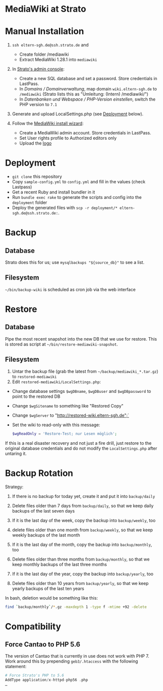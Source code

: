 # MediaWiki at Strato

# Manual Installation

1. `ssh eltern-sgh.de@ssh.strato.de` and

    - Create folder /mediawiki
    - Extract MediaWiki 1.28.1 into `mediawiki`

1. In [Strato's admin console](https://strato.de/apps/CustomerService):

    * Create a new SQL database and set a password. Store credentials in LastPass.
    * In _Domains / Domainverwaltung_, map domain `wiki.eltern-sgh.de` to `/mediawiki` (Strato lists this as "Umleitung: (Intern) /mediawiki/")
    * In _Datenbanken und Webspace / PHP-Version einstellen_, switch the PHP version to `7.1`

1. Generate and upload LocalSettings.php (see [Deployment](#deployment) below).

1. Follow the [MediaWiki install wizard](http://wiki.eltern-sgh.de):

    - Create a MediaWiki admin account. Store credentials in LastPass.
    - Set User rights profile to Authorized editors only
    - Upload the [logo](assets/schickhardt.jpg)

# Deployment

* `git clone` this repository
* Copy `sample-config.yml` to `config.yml` and fill in the values (check Lastpass)
* Get a recent Ruby and install bundler in it
* Run `bundle exec rake` to generate the scripts and config into the `deployment` folder
* Deploy the generated files with `scp -r deployment/* eltern-sgh.de@ssh.strato.de:`.

# Backup

## Database

Strato does this for us; use `mysqlbackups "${source_db}"` to see a list.

## Filesystem

`~/bin/backup-wiki` is scheduled as cron job via the web interface

# Restore

## Database

Pipe the most recent snapshot into the new DB that we use for restore. This is stored as script at `~/bin/restore-mediawiki-snapshot`.

## Filesystem

1. Untar the backup file (grab the latest from `~/backup/mediawiki_*.tar.gz`) to `restored-mediawiki`
1. Edit `restored-mediawiki/LocalSettings.php`:
  * Change database settings `$wgDBname`, `$wgDBuser` and `$wgDBpassword` to point to the restored DB
  * Change `$wgSitename` to something like "Restored Copy"
  * Change `$wgServer` to "http://restored-wiki.eltern-sgh.de";`
  * Set the wiki to read-only with this message:

    ```php
    $wgReadOnly = 'Restore-Test; nur Lesen möglich';
    ```

If this is a real disaster recovery and not just a fire drill, just restore to the original database credentials and do not modify the `LocalSettings.php` after untaring it.

# Backup Rotation

Strategy:

1. If there is no backup for today yet, create it and put it into `backup/daily`
1. Delete files older than 7 days from `backup/daily`, so that we keep daily backups of the last seven days

1. If it is the last day of the week, copy the backup into `backup/weekly`, too
1. delete files older than one month from `backup/weekly`, so that we keep weekly backups of the last month

1. If it is the last day of the month, copy the backup into `backup/monthly`, too
1. Delete files older than three months from `backup/monthly`, so that we keep monthly backups of the last three months

1. If it is the last day of the year, copy the backup into `backup/yearly`, too
1. Delete files older than 10 years from `backup/yearly`, so that we keep yearly backups of the last ten years

In bash, deletion would be something like this:

```bash
find `backup/monthly`/*.gz -maxdepth 1 -type f -mtime +92 -delete
```

# Compatibility

## Force Cantao to PHP 5.6

The version of Cantao that is currently in use does not work with PHP 7. Work around this by prepending `geb3/.htaccess` with the following statement:

```php
# Force Strato's PHP to 5.6
AddType application/x-httpd-php56 .php
…
```
